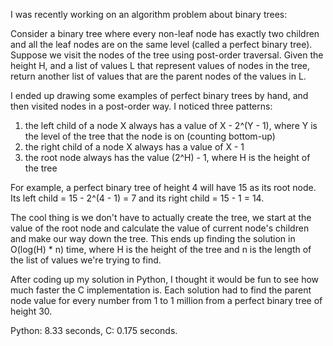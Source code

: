 I was recently working on an algorithm problem about binary trees:

Consider a binary tree where every non-leaf node has exactly two children and all the leaf nodes are on the same level (called a perfect binary tree). Suppose we visit the nodes of the tree using post-order traversal. Given the height H, and a list of values L that represent values of nodes in the tree, return another list of values that are the parent nodes of the values in L.

I ended up drawing some examples of perfect binary trees by hand, and then visited nodes in a post-order way. I noticed three patterns:
  1) the left child of a node X always has a value of X - 2^(Y - 1), where Y is the level of the tree that the node is on (counting bottom-up)
  2) the right child of a node X always has a value of X - 1
  3) the root node always has the value (2^H) - 1, where H is the height of the tree

For example, a perfect binary tree of height 4 will have 15 as its root node. Its left child = 15 - 2^(4 - 1) = 7 and its right child = 15 - 1 = 14.

The cool thing is we don't have to actually create the tree, we start at the value of the root node and calculate the value of current node's children and make our way down the tree. This ends up finding the solution in O(log(H) * n) time, where H is the height of the tree and n is the length of the list of values we're trying to find.

After coding up my solution in Python, I thought it would be fun to see how much faster the C implementation is. Each solution had to find the parent node value for every number from 1 to 1 million from a perfect binary tree of height 30.

Python: 8.33 seconds, C: 0.175 seconds.
